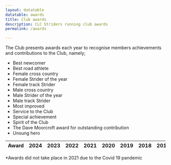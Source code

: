 ```yaml
---
layout: datatable
datatable: awards
title: Club awards
description: CLC Striders running club awards
permalink: /awards

---
```


The Club presents awards each year to recognise members achievements and contributions to the Club, namely;

* Best newcomer
* Best road athlete
* Female cross country
* Female Strider of the year
* Female track Strider
* Male cross country
* Male Strider of the year
* Male track Strider
* Most improved
* Service to the Club
* Special achievement
* Spirit of the Club
* The Dave Moorcroft award for outstanding contribution
* Unsung hero

<table id="site_data_awards" style="width:100%">
    <thead>
        <tr>
            <th data-field="Award">Award</th>
            <th data-field="2023">2024</th>
            <th data-field="2023">2023</th>
            <th data-field="2022">2022</th>
            <th data-field="2021">2021</th>
            <th data-field="2020">2020</th>
            <th data-field="2019">2019</th>
            <th data-field="2018">2018</th>
            <th data-field="2017">2017</th>
            <th data-field="2016">2016</th>
            <th data-field="2015">2015</th>
            <th data-field="2014">2014</th>
            <th data-field="2013">2013</th>
        </tr>
    </thead>
</table>

*Awards did not take place in 2021 due to the Covid 19 pandemic
